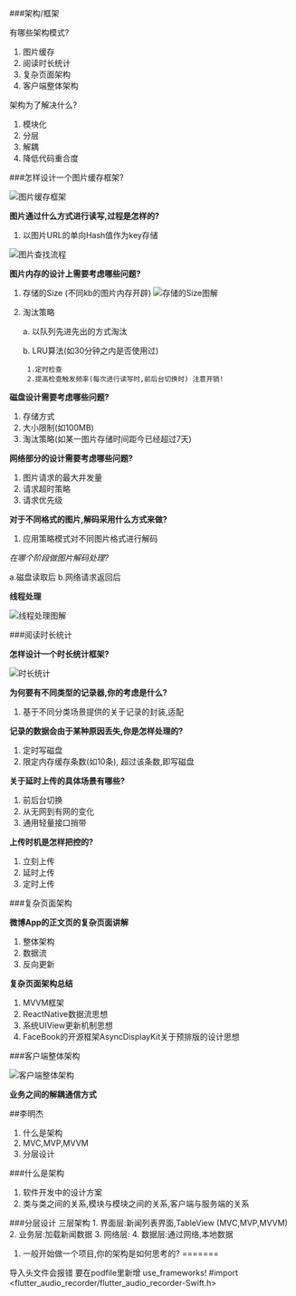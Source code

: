 ###架构/框架

有哪些架构模式?

1. 图片缓存
2. 阅读时长统计
3. 复杂页面架构
4. 客户端整体架构

架构为了解决什么?

1. 模块化
2. 分层
3. 解耦
4. 降低代码重合度


###怎样设计一个图片缓存框架?

![图片缓存框架](https://raw.githubusercontent.com/xunan623/xunan623.github.io/master/框架%3A架构/图片缓存框架.png)

**图片通过什么方式进行读写,过程是怎样的?**

1. 以图片URL的单向Hash值作为key存储

![图片查找流程](https://raw.githubusercontent.com/xunan623/xunan623.github.io/master/框架%3A架构/图片缓存查找流程图.png)

**图片内存的设计上需要考虑哪些问题?**

1. 存储的Size (不同kb的图片内存开辟)
![存储的Size图解](https://raw.githubusercontent.com/xunan623/xunan623.github.io/master/框架%3A架构/存储的Size.png)
2. 淘汰策略
	
	a. 以队列先进先出的方式淘汰
	
	b. LRU算法(如30分钟之内是否使用过)
		
		1.定时检查
		2.提高检查触发频率(每次进行读写时,前后台切换时) 注意开销!
		
**磁盘设计需要考虑哪些问题?**

1. 存储方式
2. 大小限制(如100MB)
3. 淘汰策略(如某一图片存储时间距今已经超过7天)

**网络部分的设计需要考虑哪些问题?**

1. 图片请求的最大并发量
2. 请求超时策略
3. 请求优先级

**对于不同格式的图片,解码采用什么方式来做?**

1. 应用策略模式对不同图片格式进行解码

*在哪个阶段做图片解码处理?*
 
 a.磁盘读取后 b.网络请求返回后
 
**线程处理**

![线程处理图解](https://raw.githubusercontent.com/xunan623/xunan623.github.io/master/框架%3A架构/线程处理.png)


###阅读时长统计

**怎样设计一个时长统计框架?**

![时长统计](https://raw.githubusercontent.com/xunan623/xunan623.github.io/master/框架%3A架构/阅读时长统计.png)

**为何要有不同类型的记录器,你的考虑是什么?**

1. 基于不同分类场景提供的关于记录的封装,适配

**记录的数据会由于某种原因丢失,你是怎样处理的?**

1. 定时写磁盘
2. 限定内存缓存条数(如10条), 超过该条数,即写磁盘

**关于延时上传的具体场景有哪些?**

1. 前后台切换
2. 从无网到有网的变化
3. 通用轻量接口捎带

**上传时机是怎样把控的?**

1. 立刻上传
2. 延时上传
3. 定时上传

###复杂页面架构

**微博App的正文页的复杂页面讲解**

1. 整体架构
2. 数据流
3. 反向更新

**复杂页面架构总结**

1. MVVM框架
2. ReactNative数据流思想
3. 系统UIView更新机制思想
4. FaceBook的开源框架AsyncDisplayKit关于预排版的设计思想

###客户端整体架构

![客户端整体架构](https://raw.githubusercontent.com/xunan623/xunan623.github.io/master/框架%3A架构/客户端整体架构.png)

**业务之间的解耦通信方式**

##李明杰

1. 什么是架构
2. MVC,MVP,MVVM
3. 分层设计


###什么是架构

1. 软件开发中的设计方案
2. 类与类之间的关系,模块与模块之间的关系,客户端与服务端的关系

###分层设计 三层架构
	1. 界面层:新闻列表界面,TableView (MVC,MVP,MVVM)
	2. 业务层:加载新闻数据
	3. 网络层:
	4. 数据层:通过网络,本地数据
	


1. 一般开始做一个项目,你的架构是如何思考的?
=======

导入头文件会报错 要在podfile里新增 use_frameworks!
#import <flutter_audio_recorder/flutter_audio_recorder-Swift.h>
